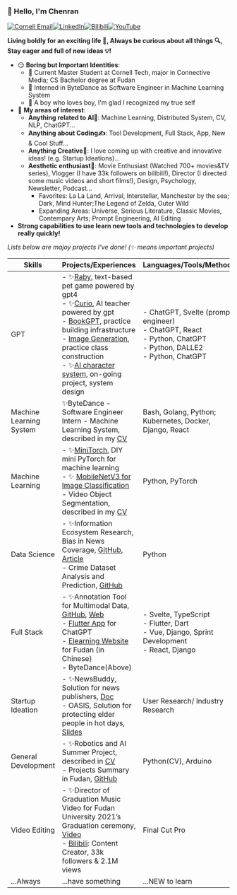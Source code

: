 ### 👋 Hello, I'm Chenran

[![Cornell Email](https://img.shields.io/badge/Email-cn257%40cornell.edu-red)](mailto:cn257@cornell.edu)[![LinkedIn](https://img.shields.io/badge/LinkedIn-Chenran%20Ning-blue?logo=linkedin)](http://www.linkedin.com/in/chenran-ning)[![Bilibili](https://img.shields.io/badge/Bilibili-11821775-red?logo=bilibili)](https://space.bilibili.com/11821775)[![YouTube](https://img.shields.io/badge/YouTube-Chenran%20Ning-red?logo=youtube)](https://www.youtube.com/channel/UCI12STQcqs5fsC2HxekUB4g)

**Living boldly for an exciting life 🎢, Always be curious about all things 🔍, Stay eager and full of new ideas 💡!**

- 😏 **Boring but Important Identities**: 
  - 🤖 Current Master Student at Cornell Tech, major in Connective Media; CS Bachelor degree at Fudan 
  - 🎃 Interned in ByteDance as Software Engineer in Machine Learning System
  - 🤘 A boy who loves boy, I'm glad I recognized my true self
- 🔭 **My areas of interest**: 
  - **Anything related to AI🐣**: Machine Learning, Distributed System, CV, NLP, ChatGPT...
  - **Anything about Coding✍️**: Tool Development, Full Stack, App, New & Cool Stuff...
  - **Anything Creative🤯**: I love coming up with creative and innovative ideas! (e.g. Startup Ideations)...
  - **Aesthetic enthusiast🥳**: Movie Enthusiast (Watched 700+ movies&TV series), Vlogger (I have 33k followers on bilibili!), Director (I directed some music videos and short films!), Design, Psychology, Newsletter, Podcast...
    - Favorites: La La Land, Arrival, Interstellar, Manchester by the sea; Dark, Mind Hunter;The Legend of Zelda, Outer Wild
    - Expanding Areas: Universe, Serious Literature, Classic Movies, Contempary Arts; Prompt Engineering, AI Editing
- **Strong capabilities to use learn new tools and technologies to develop really quickly!**

*Lists below are majoy projects I've done! (✨ means important projects)*

| Skills                  | Projects/Experiences                                         | Languages/Tools/Methods                                      |
| ----------------------- | ------------------------------------------------------------ | ------------------------------------------------------------ |
| GPT                     | - ✨[Raby](https://github.com/jw782cn/PetGame), text-based pet game powered by gpt4<br />- ✨[Curio](https://github.com/jw782cn/curio), AI teacher powered by gpt<br />- [BookGPT](https://github.com/jw782cn/bookgpt-test), practice building infrastructure<br />- [Image Generation](https://github.com/jw782cn/Image-Generation-DALLE2), practice class construction<br />- ✨[AI character system](https://github.com/jw782cn/AI-Character-System), on-going project, system design | - ChatGPT, Svelte (prompt engineer)<br />- ChatGPT, React<br />- Python, ChatGPT<br />- Python, DALLE2<br />- Python, ChatGPT |
| Machine Learning System | ✨ByteDance - Software Engineer Intern - Machine Learning System, described in my [CV](https://drive.google.com/file/d/1SUYOn6wm2ZjuvwcZZP_Ou62qpJIAVlxp/view?usp=sharing) | Bash, Golang, Python; Kubernetes, Docker, Django, React      |
| Machine Learning        | - ✨[MiniTorch](https://github.com/Cornell-Tech-ML/minitorch-chenran), DIY mini PyTorch for machine learning<br />- ✨ [MobileNetV3 for Image Classification](https://ieeexplore.ieee.org/abstract/document/9389905)<br />- Video Object Segmentation, described in my  [CV](https://drive.google.com/file/d/1RFAJK68th4SgblZqZ6aNLcRlSjOom1u7/view?usp=sharing) | Python, PyTorch                                              |
| Data Science            | - ✨Information Ecosystem Research, Bias in News Coverage, [GitHub](https://github.com/jw782cn/Information-Ecosystem-Research-Bias-in-News-Coverage), [Article](https://medium.com/@ansorokina163/a-quantitative-analysis-of-the-bias-in-news-coverage-on-the-ukrainian-russian-war-ceffd5842f37)<br />- Crime Dataset Analysis and Prediction, [GitHub](https://github.com/jw782cn/New-York-Crime-Analysis) | Python                                                       |
| Full Stack              | - ✨Annotation Tool for Multimodal Data,  [GitHub](https://github.com/imandel/annotate), [Web](https://annotate.surge.sh/)<br />- [Flutter App](https://github.com/jw782cn/flutter_chatgpt_app) for ChatGPT<br />- [Elearning Website](https://github.com/jw782cn/Projects-in-Fudan/tree/main/%E5%A4%A7%E4%B8%89%E4%B8%8B/%E8%BD%AF%E4%BB%B6%E5%B7%A5%E7%A8%8B) for Fudan (in Chinese)<br />- ByteDance(Above) | - Svelte, TypeScript<br />- Flutter, Dart<br />- Vue, Django, Sprint Development<br />- React, Django |
| Startup Ideation        | - ✨NewsBuddy, Solution for news publishers, [Doc](https://drive.google.com/file/d/1JsPMolU5-Cmudxs7ksqyQUUb941qXyCV/view?usp=sharing) <br />- OASIS, Solution for protecting elder people in hot days,  [Slides](#slide=id.g1cf3cda6f81_6_74) | User Research/ Industry Research                             |
| General Development     | - ✨Robotics and AI Summer Project, described in [CV](https://drive.google.com/file/d/1RFAJK68th4SgblZqZ6aNLcRlSjOom1u7/view?usp=sharing)<br />- Projects Summary in Fudan, [GitHub](https://github.com/jw782cn/Projects-in-Fudan) | Python(CV), Arduino                                          |
| Video Editing           | - ✨Director of Graduation Music Video for Fudan University 2021’s Graduation ceremony, [Video](https://www.bilibili.com/video/BV1xX4y1A7E3/?vd_source=445da14a0074e19924a699d98ef14e48) <br />- [Bilibili](https://space.bilibili.com/11821775): Content Creator, 33k followers & 2.1M views | Final Cut Pro                                                |
| ...Always               | ...have something                                            | ...NEW to learn                                              |



